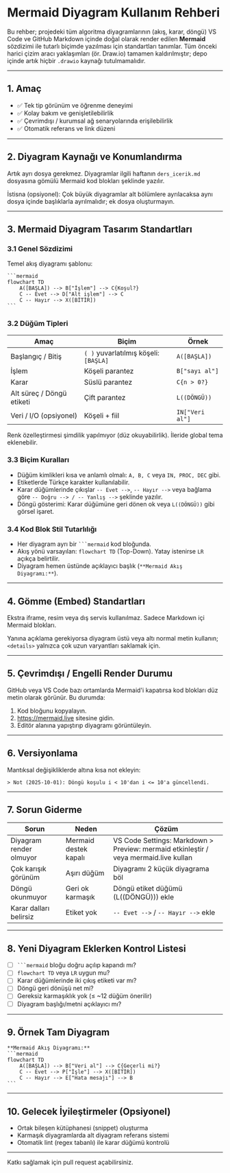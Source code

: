 # Mermaid Diyagram Kullanım Rehberi

Bu rehber; projedeki tüm algoritma diyagramlarının (akış, karar, döngü) VS Code ve GitHub Markdown içinde doğal olarak render edilen **Mermaid** sözdizimi ile tutarlı biçimde yazılması için standartları tanımlar. Tüm önceki harici çizim aracı yaklaşımları (ör. Draw.io) tamamen kaldırılmıştır; depo içinde artık hiçbir `.drawio` kaynağı tutulmamalıdır.

---
## 1. Amaç
- ✅ Tek tip görünüm ve öğrenme deneyimi
- ✅ Kolay bakım ve genişletilebilirlik
- ✅ Çevrimdışı / kurumsal ağ senaryolarında erişilebilirlik
- ✅ Otomatik referans ve link düzeni

---
## 2. Diyagram Kaynağı ve Konumlandırma
Artık ayrı dosya gerekmez. Diyagramlar ilgili haftanın `ders_icerik.md` dosyasına gömülü Mermaid kod blokları şeklinde yazılır.

İstisna (opsiyonel): Çok büyük diyagramlar alt bölümlere ayrılacaksa aynı dosya içinde başlıklarla ayrılmalıdır; ek dosya oluşturmayın.

---
## 3. Mermaid Diyagram Tasarım Standartları

### 3.1 Genel Sözdizimi
Temel akış diyagramı şablonu:
````
```mermaid
flowchart TD
	A([BAŞLA]) --> B["İşlem"] --> C{Koşul?}
	C -- Evet --> D["Alt işlem"] --> C
	C -- Hayır --> X([BİTİR])
```
````

### 3.2 Düğüm Tipleri
| Amaç | Biçim | Örnek |
|------|------|-------|
| Başlangıç / Bitiş | `( )` yuvarlatılmış köşeli: `[BAŞLA]` | `A([BAŞLA])` |
| İşlem | Köşeli parantez | `B["sayı al"]` |
| Karar | Süslü parantez | `C{n > 0?}` |
| Alt süreç / Döngü etiketi | Çift parantez | `L((DÖNGÜ))` |
| Veri / I/O (opsiyonel) | Köşeli + fiil | `IN["Veri al"]` |

Renk özelleştirmesi şimdilik yapılmıyor (düz okuyabilirlik). İleride global tema eklenebilir.

### 3.3 Biçim Kuralları
- Düğüm kimlikleri kısa ve anlamlı olmalı: `A, B, C` veya `IN, PROC, DEC` gibi.
- Etiketlerde Türkçe karakter kullanılabilir.
- Karar düğümlerinde çıkışlar `-- Evet -->`, `-- Hayır -->` veya bağlama göre `-- Doğru --> / -- Yanlış -->` şeklinde yazılır.
- Döngü gösterimi: Karar düğümüne geri dönen ok veya `L((DÖNGÜ))` gibi görsel işaret.

### 3.4 Kod Blok Stil Tutarlılığı
- Her diyagram ayrı bir ` ```mermaid ` kod bloğunda.
- Akış yönü varsayılan: `flowchart TD` (Top-Down). Yatay istenirse `LR` açıkça belirtilir.
- Diyagram hemen üstünde açıklayıcı başlık (`**Mermaid Akış Diyagramı:**`).

---
## 4. Gömme (Embed) Standartları
Ekstra iframe, resim veya dış servis kullanılmaz. Sadece Markdown içi Mermaid blokları.

Yanına açıklama gerekiyorsa diyagram üstü veya altı normal metin kullanın; `<details>` yalnızca çok uzun varyantları saklamak için.

---
## 5. Çevrimdışı / Engelli Render Durumu
GitHub veya VS Code bazı ortamlarda Mermaid'i kapatırsa kod blokları düz metin olarak görünür. Bu durumda:
1. Kod bloğunu kopyalayın.
2. https://mermaid.live sitesine gidin.
3. Editör alanına yapıştırıp diyagramı görüntüleyin.

---
## 6. Versiyonlama
Mantıksal değişikliklerde altına kısa not ekleyin:
```
> Not (2025-10-01): Döngü koşulu i < 10'dan i <= 10'a güncellendi.
```

---
## 7. Sorun Giderme
| Sorun | Neden | Çözüm |
|-------|-------|-------|
| Diyagram render olmuyor | Mermaid destek kapalı | VS Code Settings: Markdown > Preview: mermaid etkinleştir / veya mermaid.live kullan |
| Çok karışık görünüm | Aşırı düğüm | Diyagramı 2 küçük diyagrama böl |
| Döngü okunmuyor | Geri ok karmaşık | Döngü etiket düğümü (L((DÖNGÜ))) ekle |
| Karar dalları belirsiz | Etiket yok | `-- Evet -->` / `-- Hayır -->` ekle |

---
## 8. Yeni Diyagram Eklerken Kontrol Listesi
- [ ] ` ```mermaid ` bloğu doğru açılıp kapandı mı?
- [ ] `flowchart TD` veya `LR` uygun mu?
- [ ] Karar düğümlerinde iki çıkış etiketi var mı?
- [ ] Döngü geri dönüşü net mi?
- [ ] Gereksiz karmaşıklık yok (≤ ~12 düğüm önerilir)
- [ ] Diyagram başlığı/metni açıklayıcı mı?

---
## 9. Örnek Tam Diyagram
````
**Mermaid Akış Diyagramı:**
```mermaid
flowchart TD
	A([BAŞLA]) --> B["Veri al"] --> C{Geçerli mi?}
	C -- Evet --> P["İşle"] --> X([BİTİR])
	C -- Hayır --> E["Hata mesajı"] --> B
```
````

---
## 10. Gelecek İyileştirmeler (Opsiyonel)
- Ortak bileşen kütüphanesi (snippet) oluşturma
- Karmaşık diyagramlarda alt diyagram referans sistemi
- Otomatik lint (regex tabanlı) ile karar düğümü kontrolü

---
Katkı sağlamak için pull request açabilirsiniz.
